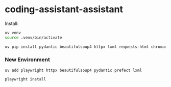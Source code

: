 # coding-assistant-assistant

Install:
```bash
uv venv
source .venv/bin/activate

uv pip install pydantic beautifulsoup4 httpx lxml requests-html chromadb "lxml[html_clean]" prefect openai pydantic-ai
```

### New Environment

```
uv add playwright httpx beautifulsoup4 pydantic prefect lxml
```

```
playwright install
```

